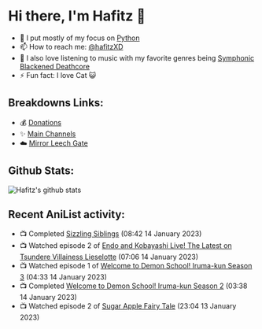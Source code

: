 # Hi there, I'm Hafitz 👋
- 🐍 I put mostly of my focus on [Python](https://python.org)
- 📫 How to reach me: [@hafitzXD](https://t.me/hafitzXD)
- 🎵 I also love listening to music with my favorite genres being [Symphonic Blackened Deathcore](https://youtu.be/qyYmS_iBcy4)
- ⚡ Fun fact: I love Cat 😺

## Breakdowns Links:
- 💰 [Donations](https://t.me/TheBreakdowns/2)
- ✨ [Main Channels](https://t.me/TheBreakdowns)
- ☁️ [Mirror Leech Gate](https://t.me/BreakdownsGate)

## Github Stats:
![Hafitz's github stats](https://github-readme-stats.vercel.app/api?username=breakdowns&show_icons=true&count_private=true&bg_color=00000000&text_color=777)

## Recent AniList activity:
<!-- ANILIST_ACTIVITY:start -->

-   📺 Completed [Sizzling Siblings](https://anilist.co/anime/16642) (08:42 14 January 2023)
-   📺 Watched episode 2 of [Endo and Kobayashi Live! The Latest on Tsundere Villainess Lieselotte](https://anilist.co/anime/143064) (07:06 14 January 2023)
-   📺 Watched episode 1 of [Welcome to Demon School! Iruma-kun Season 3](https://anilist.co/anime/139092) (04:33 14 January 2023)
-   📺 Completed [Welcome to Demon School! Iruma-kun Season 2](https://anilist.co/anime/116338) (03:38 14 January 2023)
-   📺 Watched episode 2 of [Sugar Apple Fairy Tale](https://anilist.co/anime/139821) (23:04 13 January 2023)

<!-- ANILIST_ACTIVITY:end -->
